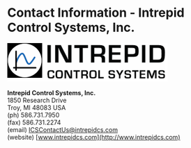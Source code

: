 # Contact Information - Intrepid Control Systems, Inc.

![](../.gitbook/assets/logo.png)

**Intrepid Control Systems, Inc.**\
1850 Research Drive\
Troy, MI 48083 USA\
(ph) 586.731.7950\
(fax) 586.731.2274\
(email) [ICSContactUs@intrepidcs.com](mailto:ICSContactUs@intrepidcs.com)\
(website) [www.intrepidcs.com](http://www.intrepidcs.com)
